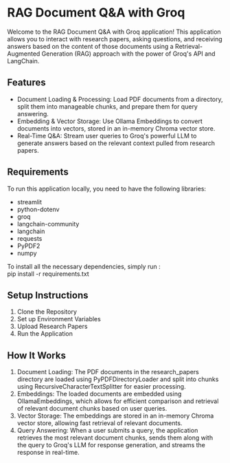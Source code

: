 # RAG Document Q&A with Groq
Welcome to the RAG Document Q&A with Groq application! This application allows you to interact with research papers, asking questions, and receiving answers based on the content of those documents using a Retrieval-Augmented Generation (RAG) approach with the power of Groq's API and LangChain.

## Features
* Document Loading & Processing: Load PDF documents from a directory, split them into manageable chunks, and prepare them for query answering.
* Embedding & Vector Storage: Use Ollama Embeddings to convert documents into vectors, stored in an in-memory Chroma vector store.
* Real-Time Q&A: Stream user queries to Groq's powerful LLM to generate answers based on the relevant context pulled from research papers.

## Requirements
To run this application locally, you need to have the following libraries:

* streamlit
* python-dotenv
* groq
* langchain-community
* langchain
* requests
* PyPDF2
* numpy

To install all the necessary dependencies, simply run :  
pip install -r requirements.txt

## Setup Instructions
1. Clone the Repository
2. Set up Environment Variables
3. Upload Research Papers
4. Run the Application

## How It Works
1. Document Loading: The PDF documents in the research_papers directory are loaded using PyPDFDirectoryLoader and split into chunks using RecursiveCharacterTextSplitter for easier processing.
2. Embeddings: The loaded documents are embedded using OllamaEmbeddings, which allows for efficient comparison and retrieval of relevant document chunks based on user queries.
3. Vector Storage: The embeddings are stored in an in-memory Chroma vector store, allowing fast retrieval of relevant documents.
4. Query Answering: When a user submits a query, the application retrieves the most relevant document chunks, sends them along with the query to Groq's LLM for response generation, and streams the response in real-time.


